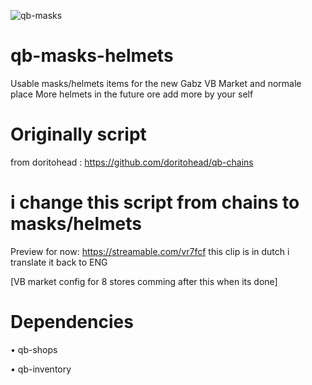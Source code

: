  ![qb-masks](https://user-images.githubusercontent.com/69800408/190872848-d46e49f9-d683-499f-8d7c-7f870f9b5867.png)
# qb-masks-helmets
Usable masks/helmets items for the new Gabz VB Market and normale place
More helmets in the future ore add more by your self
# Originally script
from doritohead : https://github.com/doritohead/qb-chains
 
# i change this script from chains to masks/helmets
 

Preview for now: https://streamable.com/vr7fcf this clip is in dutch i translate it back to ENG
 
[VB market config for 8 stores comming after this when its done] 

# Dependencies

• qb-shops

• qb-inventory

